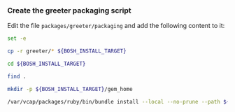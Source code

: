 ### Create the greeter packaging script

Edit the file `packages/greeter/packaging` and add the following content to it:

```bash
set -e

cp -r greeter/* ${BOSH_INSTALL_TARGET}

cd ${BOSH_INSTALL_TARGET}

find .

mkdir -p ${BOSH_INSTALL_TARGET}/gem_home

/var/vcap/packages/ruby/bin/bundle install --local --no-prune --path ${BOSH_INSTALL_TARGET}/gem_home
```
